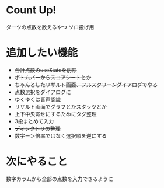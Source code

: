 # Count Up!
ダーツの点数を数えるやつ
ソロ投げ用

# 追加したい機能
- ~~合計点数のuseStateを削除~~
- ~~ボトムバーからスコアシートとか~~
- ~~ちゃんとしたリザルト画面、フルスクリーンダイアログでやる~~
- 点数選択をダイアログに
- ゆくゆくは音声認識
- リザルト画面でグラフとかスタッツとか
- 上下中央寄せにするためにタグ整理
- 3投まとめて入力
- ~~ディレクトリの整理~~
- 数字ー＞倍率ではなく選択順を逆にする

# 次にやること
数字カラムから全部の点数を入力できるように